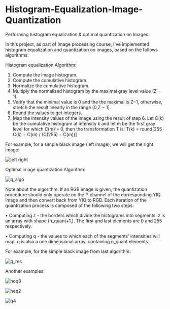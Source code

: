 # Histogram-Equalization-Image-Quantization
Performing histogram equalization &amp; optimal quantization on Images. 

In this project, as part of Image processing course, I've implemented histogram equalization and quantization on images, based on the follows algorithms:

Histogram equalization Algorithm: 
1. Compute the image histogram.
2. Compute the cumulative histogram.
3. Normalize the cumulative histogram.
4. Multiply the normalized histogram by the maximal gray level value (Z − 1).
5. Verify that the minimal value is 0 and the the maximal is Z−1, otherwise, stretch the result linearly in the range [0,Z − 1].
6. Round the values to get integers.
7. Map the intensity values of the image using the result of step 6.
Let C(k) be the cumulative histogram at intensity k and let m be the first gray level for which C(m) ̸= 0, then the transformation T is: T(k) = round[255 · C(k) − C(m) / (C(255) − C(m))]

For example, for a simple black image (left image), we will get the right image:

![left right](https://user-images.githubusercontent.com/64755588/205483921-5665af02-d92f-46f5-aa15-9f392d81c44e.png)


Optimal image quantization Algorithm: 

![q_algo](https://user-images.githubusercontent.com/64755588/205484029-53404a27-bf24-4ab0-b89a-4069c77c93e1.png)

Note about the algorithm: 
If an RGB image is given, the quantization procedure should only operate on the Y channel of the
corresponding YIQ image and then convert back from YIQ to RGB. Each iteration of the quantization
process is composed of the following two steps:

• Computing z - the borders which divide the histograms into segments. z is an array with shape
(n_quant+1,). The first and last elements are 0 and 255 respectively.

• Computing q - the values to which each of the segments’ intensities will map. q is also a one
dimensional array, containing n_quant elements.

For example, for the simple black image from last algorithm: 

![q_res](https://user-images.githubusercontent.com/64755588/205484095-2bee13c9-f61a-466d-8744-891b54ab4b01.png)


Another examples: 

![heq3](https://user-images.githubusercontent.com/64755588/205484389-66702076-901b-4711-a3c0-97f7cbccf365.jpg)

![heq2](https://user-images.githubusercontent.com/64755588/205484396-9f162ffc-5a5f-4e18-89c0-8c3f275dfdd8.jpg)

![q4](https://user-images.githubusercontent.com/64755588/205484416-a9ee8972-aca3-4cf8-8b67-e24efcb06f97.jpg)
